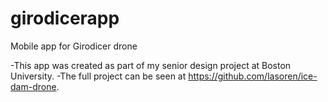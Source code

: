 # girodicerapp
Mobile app for Girodicer drone

-This app was created as part of my senior design project at Boston University.
-The full project can be seen at https://github.com/lasoren/ice-dam-drone.
